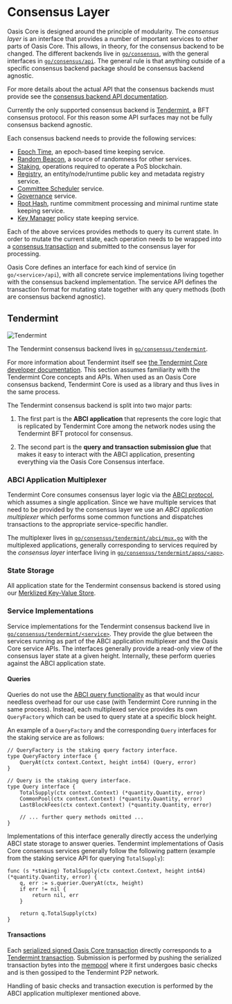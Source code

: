 # Consensus Layer

Oasis Core is designed around the principle of modularity. The _consensus layer_
is an interface that provides a number of important services to other parts of
Oasis Core. This allows, in theory, for the consensus backend to be changed. The
different backends live in [`go/consensus`], with the general interfaces in
[`go/consensus/api`]. The general rule is that anything outside of a specific
consensus backend package should be consensus backend agnostic.

For more details about the actual API that the consensus backends must provide
see the [consensus backend API documentation].

Currently the only supported consensus backend is [Tendermint], a BFT consensus
protocol. For this reason some API surfaces may not be fully consensus backend
agnostic.

Each consensus backend needs to provide the following services:

- [Epoch Time], an epoch-based time keeping service.
- [Random Beacon], a source of randomness for other services.
- [Staking], operations required to operate a PoS blockchain.
- [Registry], an entity/node/runtime public key and metadata registry service.
- [Committee Scheduler] service.
- [Governance] service.
- [Root Hash], runtime commitment processing and minimal runtime state keeping
  service.
- [Key Manager] policy state keeping service.

Each of the above services provides methods to query its current state. In order
to mutate the current state, each operation needs to be wrapped into a
[consensus transaction] and submitted to the consensus layer for processing.

Oasis Core defines an interface for each kind of service (in
`go/<service>/api`), with all concrete service implementations living together
with the consensus backend implementation. The service API defines the
transaction format for mutating state together with any query methods (both are
consensus backend agnostic).

<!-- markdownlint-disable line-length -->
[`go/consensus`]: https://github.com/oasisprotocol/oasis-core/tree/master/go/consensus
[`go/consensus/api`]: https://github.com/oasisprotocol/oasis-core/tree/master/go/consensus/api
[consensus backend API documentation]: https://pkg.go.dev/github.com/oasisprotocol/oasis-core/go/consensus/api?tab=doc
[Tendermint]: https://tendermint.com/
[Epoch Time]: services/epochtime.md
[Random Beacon]: services/beacon.md
[Staking]: services/staking.md
[Registry]: services/registry.md
[Committee Scheduler]: services/scheduler.md
[Governance]: services/governance.md
[Root Hash]: services/roothash.md
[Key Manager]: services/keymanager.md
[consensus transaction]: transactions.md
<!-- markdownlint-enable line-length -->

## Tendermint

![Tendermint](../images/oasis-core-consensus-tendermint.svg)

The Tendermint consensus backend lives in [`go/consensus/tendermint`].

For more information about Tendermint itself see
[the Tendermint Core developer documentation]. This section assumes familiarity
with the Tendermint Core concepts and APIs. When used as an Oasis Core consensus
backend, Tendermint Core is used as a library and thus lives in the same
process.

The Tendermint consensus backend is split into two major parts:

1. The first part is the **ABCI application** that represents the core logic
   that is replicated by Tendermint Core among the network nodes using the
   Tendermint BFT protocol for consensus.

1. The second part is the **query and transaction submission glue** that makes
   it easy to interact with the ABCI application, presenting everything via the
   Oasis Core Consensus interface.

<!-- markdownlint-disable line-length -->
[`go/consensus/tendermint`]: https://github.com/oasisprotocol/oasis-core/tree/stable/22.2.x/go/consensus/tendermint
[the Tendermint Core developer documentation]: https://docs.tendermint.com/
<!-- markdownlint-enable line-length -->

### ABCI Application Multiplexer

Tendermint Core consumes consensus layer logic via the [ABCI protocol], which
assumes a single application. Since we have multiple services that need to be
provided by the consensus layer we use an _ABCI application multiplexer_ which
performs some common functions and dispatches transactions to the appropriate
service-specific handler.

The multiplexer lives in [`go/consensus/tendermint/abci/mux.go`] with the
multiplexed applications, generally corresponding to services required by the
_consensus layer_ interface living in [`go/consensus/tendermint/apps/<app>`].

<!-- markdownlint-disable line-length -->
[ABCI protocol]: https://github.com/tendermint/tendermint/blob/master/spec/abci/abci.md
[`go/consensus/tendermint/abci/mux.go`]: https://github.com/oasisprotocol/oasis-core/tree/stable/22.2.x/go/consensus/tendermint/abci/mux.go
[`go/consensus/tendermint/apps/<app>`]: https://github.com/oasisprotocol/oasis-core/tree/stable/22.2.x/go/consensus/tendermint/apps
<!-- markdownlint-enable line-length -->

### State Storage

All application state for the Tendermint consensus backend is stored using our
[Merklized Key-Value Store].

[Merklized Key-Value Store]: ../mkvs.md

### Service Implementations

Service implementations for the Tendermint consensus backend live in
[`go/consensus/tendermint/<service>`]. They provide the glue between the
services running as part of the ABCI application multiplexer and the Oasis Core
service APIs. The interfaces generally provide a read-only view of the consensus
layer state at a given height. Internally, these perform queries against the
ABCI application state.

#### Queries

Queries do not use the [ABCI query functionality] as that would incur needless
overhead for our use case (with Tendermint Core running in the same process).
Instead, each multiplexed service provides its own `QueryFactory` which can be
used to query state at a specific block height.

An example of a `QueryFactory` and the corresponding `Query` interfaces for the
staking service are as follows:

```golang
// QueryFactory is the staking query factory interface.
type QueryFactory interface {
    QueryAt(ctx context.Context, height int64) (Query, error)
}

// Query is the staking query interface.
type Query interface {
    TotalSupply(ctx context.Context) (*quantity.Quantity, error)
    CommonPool(ctx context.Context) (*quantity.Quantity, error)
    LastBlockFees(ctx context.Context) (*quantity.Quantity, error)

    // ... further query methods omitted ...
}
```

Implementations of this interface generally directly access the underlying ABCI
state storage to answer queries. Tendermint implementations of Oasis Core
consensus services generally follow the following pattern (example from the
staking service API for querying `TotalSupply`):

```golang
func (s *staking) TotalSupply(ctx context.Context, height int64) (*quantity.Quantity, error) {
    q, err := s.querier.QueryAt(ctx, height)
    if err != nil {
        return nil, err
    }

    return q.TotalSupply(ctx)
}
```

<!-- markdownlint-disable line-length -->
[`go/consensus/tendermint/<service>`]: https://github.com/oasisprotocol/oasis-core/tree/stable/22.2.x/go/consensus/tendermint
[ABCI query functionality]: https://github.com/tendermint/tendermint/blob/master/spec/abci/abci.md#query-1
<!-- markdownlint-enable line-length -->

#### Transactions

Each [serialized signed Oasis Core transaction] directly corresponds to a
[Tendermint transaction]. Submission is performed by pushing the serialized
transaction bytes into the [mempool] where it first undergoes basic checks and
is then gossiped to the Tendermint P2P network.

Handling of basic checks and transaction execution is performed by the ABCI
application multiplexer mentioned above.

<!-- markdownlint-disable line-length -->
[serialized signed Oasis Core transaction]: transactions.md
[Tendermint transaction]: https://docs.tendermint.com/main/tendermint-core/using-tendermint.html#transactions
[mempool]: https://github.com/tendermint/tendermint/blob/master/spec/abci/abci.md#mempool-connection
<!-- markdownlint-enable line-length -->
